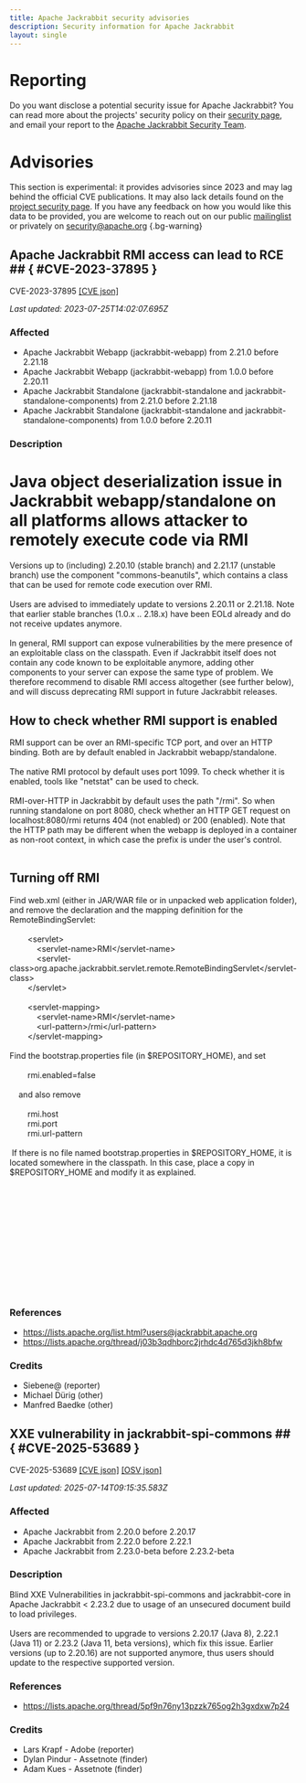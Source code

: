 ```yaml
---
title: Apache Jackrabbit security advisories
description: Security information for Apache Jackrabbit
layout: single
---
```


# Reporting

Do you want disclose a potential security issue for Apache Jackrabbit? You can read more about the projects' security policy on their [security page](https://jackrabbit.apache.org/jcr/security-reports.html), and email your report to the [Apache Jackrabbit Security Team](mailto:security@jackrabbit.apache.org).

# Advisories

This section is experimental: it provides advisories since 2023 and may lag behind the official CVE publications. It may also lack details found on the [project security page](https://jackrabbit.apache.org/jcr/security-reports.html). If you have any feedback on how you would like this data to be provided, you are welcome to reach out on our public [mailinglist](/mailinglist) or privately on [security@apache.org](mailto:security@apache.org)
{.bg-warning}

## Apache Jackrabbit RMI access can lead to RCE ## { #CVE-2023-37895 }

CVE-2023-37895 [\[CVE json\]](./CVE-2023-37895.cve.json)

_Last updated: 2023-07-25T14:02:07.695Z_

### Affected

* Apache Jackrabbit Webapp (jackrabbit-webapp) from 2.21.0 before 2.21.18
* Apache Jackrabbit Webapp (jackrabbit-webapp) from 1.0.0 before 2.20.11
* Apache Jackrabbit Standalone (jackrabbit-standalone and jackrabbit-standalone-components) from 2.21.0 before 2.21.18
* Apache Jackrabbit Standalone (jackrabbit-standalone and jackrabbit-standalone-components) from 1.0.0 before 2.20.11


### Description

<h1>Java object deserialization issue in Jackrabbit webapp/standalone on all platforms allows attacker to remotely execute code via RMI</h1><div>Versions up to (including) 2.20.10 (stable branch) and 2.21.17 (unstable branch) use the component "commons-beanutils", which contains a class that can be used for remote code execution over RMI.</div><div><br></div><div>Users are advised to immediately update to versions 2.20.11 or 2.21.18. Note that earlier stable branches (1.0.x .. 2.18.x) have been EOLd already and do not receive updates anymore.<br><br>In general, RMI support can expose vulnerabilities by the mere presence of an exploitable class on the classpath. Even if Jackrabbit itself does not contain any code known to be exploitable anymore, adding other components to your server can expose the same type of problem. We therefore recommend to disable RMI access altogether (see further below), and will discuss deprecating RMI support in future Jackrabbit releases.<br></div><h2>How to check whether RMI support is enabled</h2><div>RMI support can be over an RMI-specific TCP port, and over an HTTP binding. Both are by default enabled in Jackrabbit webapp/standalone.<br></div><div><br></div><div>The native RMI protocol by default uses port 1099. To check whether it is enabled, tools like "netstat" can be used to check.</div><div><br></div><div>RMI-over-HTTP in Jackrabbit by default uses the path "/rmi". So when running standalone on port 8080, check whether an HTTP GET request on localhost:8080/rmi returns 404 (not enabled) or 200 (enabled). Note that the HTTP path may be different when the webapp is deployed in a container as non-root context, in which case the prefix is under the user's control.<br></div><div><br></div><h2>Turning off RMI</h2><div>Find web.xml (either in JAR/WAR file or in unpacked web application folder), and remove the declaration and the mapping definition for the RemoteBindingServlet:</div><div><br></div><div>&nbsp; &nbsp; &nbsp; &nbsp; &lt;servlet&gt;<br>&nbsp; &nbsp; &nbsp; &nbsp; &nbsp; &nbsp; &lt;servlet-name&gt;RMI&lt;/servlet-name&gt;<br>&nbsp; &nbsp; &nbsp; &nbsp; &nbsp; &nbsp; &lt;servlet-class&gt;org.apache.jackrabbit.servlet.remote.RemoteBindingServlet&lt;/servlet-class&gt;<br>&nbsp; &nbsp; &nbsp; &nbsp; &lt;/servlet&gt;</div><div><br>&nbsp; &nbsp; &nbsp; &nbsp; &lt;servlet-mapping&gt;<br>&nbsp; &nbsp; &nbsp; &nbsp; &nbsp; &nbsp; &lt;servlet-name&gt;RMI&lt;/servlet-name&gt;<br>&nbsp; &nbsp; &nbsp; &nbsp; &nbsp; &nbsp; &lt;url-pattern&gt;/rmi&lt;/url-pattern&gt;<br>&nbsp; &nbsp; &nbsp; &nbsp; &lt;/servlet-mapping&gt;</div><div><br></div><div>Find the bootstrap.properties file (in $REPOSITORY_HOME), and set<br></div><div><br></div><div>&nbsp; &nbsp; &nbsp; &nbsp;  rmi.enabled=false<br><br>&nbsp; &nbsp; and also remove<br><br>&nbsp; &nbsp; &nbsp; &nbsp;  rmi.host<br>&nbsp; &nbsp; &nbsp; &nbsp;  rmi.port<br>&nbsp; &nbsp; &nbsp; &nbsp;  rmi.url-pattern<br><br>&nbsp;If there is no file named bootstrap.properties in $REPOSITORY_HOME, it is located somewhere in the classpath. In this case, place a copy in $REPOSITORY_HOME and modify it as explained.<br><br></div><div><br></div><div><br></div><div><br></div><div><br></div><div>&nbsp;<br></div><div><br></div><div><br></div><div><br></div><div><br></div><div><br></div><div><br></div>

### References
* https://lists.apache.org/list.html?users@jackrabbit.apache.org
* https://lists.apache.org/thread/j03b3qdhborc2jrhdc4d765d3jkh8bfw


### Credits
* Siebene@ (reporter)
* Michael Dürig (other)
* Manfred Baedke (other)


## XXE vulnerability in jackrabbit-spi-commons ## { #CVE-2025-53689 }

CVE-2025-53689 [\[CVE json\]](./CVE-2025-53689.cve.json) [\[OSV json\]](./CVE-2025-53689.osv.json)



_Last updated: 2025-07-14T09:15:35.583Z_

### Affected

* Apache Jackrabbit from 2.20.0 before 2.20.17
* Apache Jackrabbit from 2.22.0 before 2.22.1
* Apache Jackrabbit from 2.23.0-beta before 2.23.2-beta


### Description

Blind XXE Vulnerabilities in jackrabbit-spi-commons and jackrabbit-core in Apache Jackrabbit &lt; 2.23.2 due to usage of an unsecured document build to load privileges.<br><br>Users are recommended to upgrade to versions 2.20.17 (Java 8), 2.22.1 (Java 11) or 2.23.2 (Java 11, beta versions), which fix this issue. Earlier versions (up to 2.20.16) are not supported anymore, thus users should update to the respective supported version.

### References
* https://lists.apache.org/thread/5pf9n76ny13pzzk765og2h3gxdxw7p24


### Credits
* Lars Krapf - Adobe (reporter)
* Dylan Pindur - Assetnote (finder)
* Adam Kues - Assetnote (finder)
